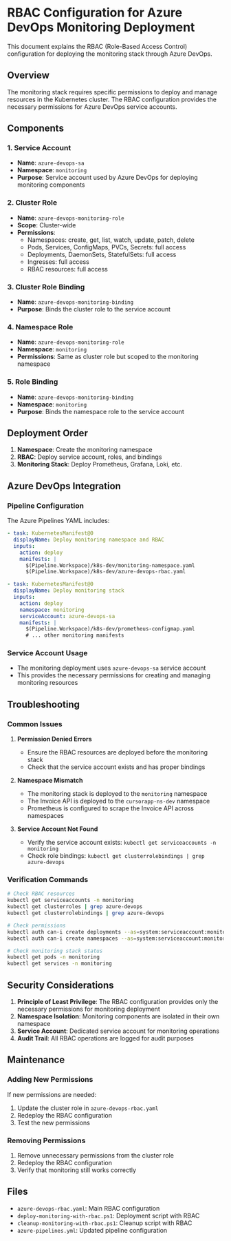 # RBAC Configuration for Azure DevOps Monitoring Deployment

This document explains the RBAC (Role-Based Access Control) configuration for deploying the monitoring stack through Azure DevOps.

## Overview

The monitoring stack requires specific permissions to deploy and manage resources in the Kubernetes cluster. The RBAC configuration provides the necessary permissions for Azure DevOps service accounts.

## Components

### 1. Service Account
- **Name**: `azure-devops-sa`
- **Namespace**: `monitoring`
- **Purpose**: Service account used by Azure DevOps for deploying monitoring components

### 2. Cluster Role
- **Name**: `azure-devops-monitoring-role`
- **Scope**: Cluster-wide
- **Permissions**:
  - Namespaces: create, get, list, watch, update, patch, delete
  - Pods, Services, ConfigMaps, PVCs, Secrets: full access
  - Deployments, DaemonSets, StatefulSets: full access
  - Ingresses: full access
  - RBAC resources: full access

### 3. Cluster Role Binding
- **Name**: `azure-devops-monitoring-binding`
- **Purpose**: Binds the cluster role to the service account

### 4. Namespace Role
- **Name**: `azure-devops-monitoring-role`
- **Namespace**: `monitoring`
- **Permissions**: Same as cluster role but scoped to the monitoring namespace

### 5. Role Binding
- **Name**: `azure-devops-monitoring-binding`
- **Namespace**: `monitoring`
- **Purpose**: Binds the namespace role to the service account

## Deployment Order

1. **Namespace**: Create the monitoring namespace
2. **RBAC**: Deploy service account, roles, and bindings
3. **Monitoring Stack**: Deploy Prometheus, Grafana, Loki, etc.

## Azure DevOps Integration

### Pipeline Configuration
The Azure Pipelines YAML includes:
```yaml
- task: KubernetesManifest@0
  displayName: Deploy monitoring namespace and RBAC
  inputs:
    action: deploy
    manifests: |
      $(Pipeline.Workspace)/k8s-dev/monitoring-namespace.yaml
      $(Pipeline.Workspace)/k8s-dev/azure-devops-rbac.yaml

- task: KubernetesManifest@0
  displayName: Deploy monitoring stack
  inputs:
    action: deploy
    namespace: monitoring
    serviceAccount: azure-devops-sa
    manifests: |
      $(Pipeline.Workspace)/k8s-dev/prometheus-configmap.yaml
      # ... other monitoring manifests
```

### Service Account Usage
- The monitoring deployment uses `azure-devops-sa` service account
- This provides the necessary permissions for creating and managing monitoring resources

## Troubleshooting

### Common Issues

1. **Permission Denied Errors**
   - Ensure the RBAC resources are deployed before the monitoring stack
   - Check that the service account exists and has proper bindings

2. **Namespace Mismatch**
   - The monitoring stack is deployed to the `monitoring` namespace
   - The Invoice API is deployed to the `cursorapp-ns-dev` namespace
   - Prometheus is configured to scrape the Invoice API across namespaces

3. **Service Account Not Found**
   - Verify the service account exists: `kubectl get serviceaccounts -n monitoring`
   - Check role bindings: `kubectl get clusterrolebindings | grep azure-devops`

### Verification Commands

```bash
# Check RBAC resources
kubectl get serviceaccounts -n monitoring
kubectl get clusterroles | grep azure-devops
kubectl get clusterrolebindings | grep azure-devops

# Check permissions
kubectl auth can-i create deployments --as=system:serviceaccount:monitoring:azure-devops-sa -n monitoring
kubectl auth can-i create namespaces --as=system:serviceaccount:monitoring:azure-devops-sa

# Check monitoring stack status
kubectl get pods -n monitoring
kubectl get services -n monitoring
```

## Security Considerations

1. **Principle of Least Privilege**: The RBAC configuration provides only the necessary permissions for monitoring deployment
2. **Namespace Isolation**: Monitoring components are isolated in their own namespace
3. **Service Account**: Dedicated service account for monitoring operations
4. **Audit Trail**: All RBAC operations are logged for audit purposes

## Maintenance

### Adding New Permissions
If new permissions are needed:
1. Update the cluster role in `azure-devops-rbac.yaml`
2. Redeploy the RBAC configuration
3. Test the new permissions

### Removing Permissions
1. Remove unnecessary permissions from the cluster role
2. Redeploy the RBAC configuration
3. Verify that monitoring still works correctly

## Files

- `azure-devops-rbac.yaml`: Main RBAC configuration
- `deploy-monitoring-with-rbac.ps1`: Deployment script with RBAC
- `cleanup-monitoring-with-rbac.ps1`: Cleanup script with RBAC
- `azure-pipelines.yml`: Updated pipeline configuration 